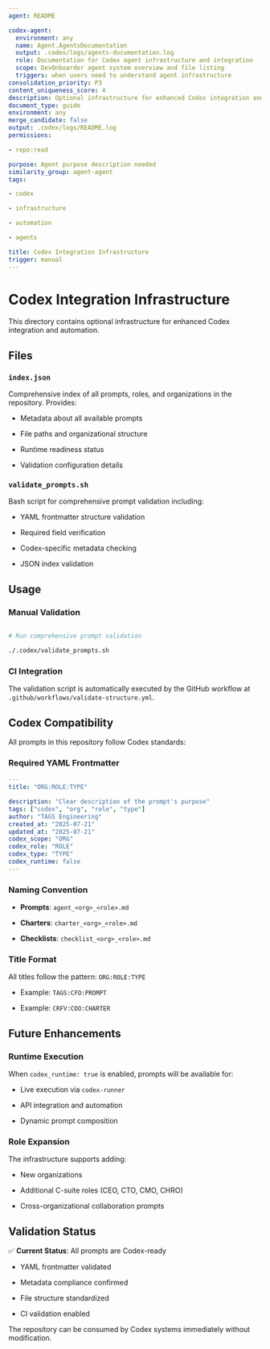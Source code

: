 ```yaml
---
agent: README

codex-agent:
  environment: any
  name: Agent.AgentsDocumentation
  output: .codex/logs/agents-documentation.log
  role: Documentation for Codex agent infrastructure and integration
  scope: DevOnboarder agent system overview and file listing
  triggers: when users need to understand agent infrastructure
consolidation_priority: P3
content_uniqueness_score: 4
description: Optional infrastructure for enhanced Codex integration and automation with agent documentation, prompt indexing, and validation configuration
document_type: guide
environment: any
merge_candidate: false
output: .codex/logs/README.log
permissions:

- repo:read

purpose: Agent purpose description needed
similarity_group: agent-agent
tags:

- codex

- infrastructure

- automation

- agents

title: Codex Integration Infrastructure
trigger: manual
---
```


# Codex Integration Infrastructure

This directory contains optional infrastructure for enhanced Codex integration and automation.

## Files

### `index.json`

Comprehensive index of all prompts, roles, and organizations in the repository. Provides:

- Metadata about all available prompts

- File paths and organizational structure

- Runtime readiness status

- Validation configuration details

### `validate_prompts.sh`

Bash script for comprehensive prompt validation including:

- YAML frontmatter structure validation

- Required field verification

- Codex-specific metadata checking

- JSON index validation

## Usage

### Manual Validation

```bash

# Run comprehensive prompt validation

./.codex/validate_prompts.sh

```

### CI Integration

The validation script is automatically executed by the GitHub workflow at `.github/workflows/validate-structure.yml`.

## Codex Compatibility

All prompts in this repository follow Codex standards:

### Required YAML Frontmatter

```yaml
---
title: "ORG:ROLE:TYPE"

description: "Clear description of the prompt's purpose"
tags: ["codex", "org", "role", "type"]
author: "TAGS Engineering"
created_at: "2025-07-21"
updated_at: "2025-07-21"
codex_scope: "ORG"
codex_role: "ROLE"
codex_type: "TYPE"
codex_runtime: false
---

```

### Naming Convention

- **Prompts**: `agent_<org>_<role>.md`

- **Charters**: `charter_<org>_<role>.md`

- **Checklists**: `checklist_<org>_<role>.md`

### Title Format

All titles follow the pattern: `ORG:ROLE:TYPE`

- Example: `TAGS:CFO:PROMPT`

- Example: `CRFV:COO:CHARTER`

## Future Enhancements

### Runtime Execution

When `codex_runtime: true` is enabled, prompts will be available for:

- Live execution via `codex-runner`

- API integration and automation

- Dynamic prompt composition

### Role Expansion

The infrastructure supports adding:

- New organizations

- Additional C-suite roles (CEO, CTO, CMO, CHRO)

- Cross-organizational collaboration prompts

## Validation Status

✅ **Current Status**: All prompts are Codex-ready

- YAML frontmatter validated

- Metadata compliance confirmed

- File structure standardized

- CI validation enabled

The repository can be consumed by Codex systems immediately without modification.
